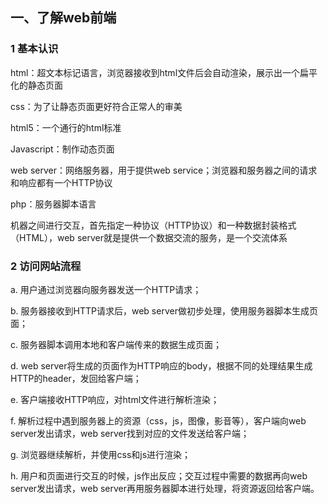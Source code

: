 ## 一、了解web前端

### 1 基本认识

html：超文本标记语言，浏览器接收到html文件后会自动渲染，展示出一个扁平化的静态页面

css：为了让静态页面更好符合正常人的审美

html5：一个通行的html标准

Javascript：制作动态页面



web server：网络服务器，用于提供web service；浏览器和服务器之间的请求和响应都有一个HTTP协议

php：服务器脚本语言



机器之间进行交互，首先指定一种协议（HTTP协议）和一种数据封装格式（HTML），web server就是提供一个数据交流的服务，是一个交流体系

### 2 访问网站流程

a. 用户通过浏览器向服务器发送一个HTTP请求；

b. 服务器接收到HTTP请求后，web server做初步处理，使用服务器脚本生成页面；

c. 服务器脚本调用本地和客户端传来的数据生成页面；

d. web server将生成的页面作为HTTP响应的body，根据不同的处理结果生成HTTP的header，发回给客户端；

e. 客户端接收HTTP响应，对html文件进行解析渲染；

f. 解析过程中遇到服务器上的资源（css，js，图像，影音等），客户端向web server发出请求，web server找到对应的文件发送给客户端；

g. 浏览器继续解析，并使用css和js进行渲染；

h. 用户和页面进行交互的时候，js作出反应；交互过程中需要的数据再向web server发出请求，web server再用服务器脚本进行处理，将资源返回给客户端。
